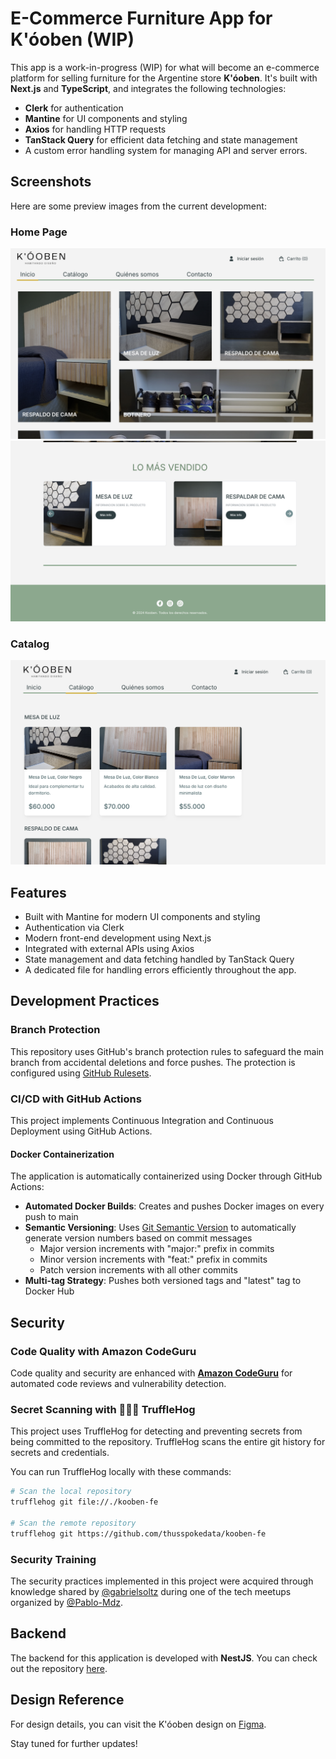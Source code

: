 # E-Commerce Furniture App for K'óoben (WIP)

This app is a work-in-progress (WIP) for what will become an e-commerce platform for selling furniture for the Argentine store **K'óoben**. It's built with **Next.js** and **TypeScript**, and integrates the following technologies:

- **Clerk** for authentication
- **Mantine** for UI components and styling
- **Axios** for handling HTTP requests
- **TanStack Query** for efficient data fetching and state management
- A custom error handling system for managing API and server errors.

## Screenshots

Here are some preview images from the current development:

### Home Page
![Home1](./public/images/home1.png)
![Home2](./public/images/home2.png)

### Catalog
![Catalog](./public/images/catalogo.png)

## Features

- Built with Mantine for modern UI components and styling
- Authentication via Clerk
- Modern front-end development using Next.js
- Integrated with external APIs using Axios
- State management and data fetching handled by TanStack Query
- A dedicated file for handling errors efficiently throughout the app.

## Development Practices

### Branch Protection

This repository uses GitHub's branch protection rules to safeguard the main branch from accidental deletions and force pushes. The protection is configured using [GitHub Rulesets](https://docs.github.com/en/repositories/configuring-branches-and-merges-in-your-repository/managing-rulesets/about-rulesets).

### CI/CD with GitHub Actions

This project implements Continuous Integration and Continuous Deployment using GitHub Actions. 

#### Docker Containerization

The application is automatically containerized using Docker through GitHub Actions:

- **Automated Docker Builds**: Creates and pushes Docker images on every push to main
- **Semantic Versioning**: Uses [Git Semantic Version](https://github.com/marketplace/actions/git-semantic-version?version=v5.4.0) to automatically generate version numbers based on commit messages
  - Major version increments with "major:" prefix in commits
  - Minor version increments with "feat:" prefix in commits
  - Patch version increments with all other commits
- **Multi-tag Strategy**: Pushes both versioned tags and "latest" tag to Docker Hub

## Security

### Code Quality with Amazon CodeGuru

Code quality and security are enhanced with [**Amazon CodeGuru**](https://aws.amazon.com/codeguru/) for automated code reviews and vulnerability detection.

### Secret Scanning with 🐷🔑🐷 TruffleHog

This project uses TruffleHog for detecting and preventing secrets from being committed to the repository. TruffleHog scans the entire git history for secrets and credentials.

You can run TruffleHog locally with these commands:

```bash
# Scan the local repository
trufflehog git file://./kooben-fe

# Scan the remote repository
trufflehog git https://github.com/thusspokedata/kooben-fe
```

### Security Training

The security practices implemented in this project were acquired through knowledge shared by [@gabrielsoltz](https://github.com/gabrielsoltz) during one of the tech meetups organized by [@Pablo-Mdz](https://github.com/Pablo-Mdz).

## Backend

The backend for this application is developed with **NestJS**. You can check out the repository [here](https://github.com/thusspokedata/kooben-be).

## Design Reference

For design details, you can visit the K'óoben design on [Figma](https://www.figma.com/design/5pfsdvCtVxXvwbVdgRdLEB/kooben?node-id=0-1&node-type=canvas&t=KQT7fgUIFiAWpKjl-0).


Stay tuned for further updates!
